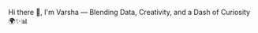 Hi there 👋, I'm Varsha — Blending Data, Creativity, and a Dash of Curiosity 🌍✨📊


<!--
**varsharangaraju/varsharangaraju** is a ✨ _special_ ✨ repository because its `README.md` (this file) appears on your GitHub profile.



-  # About Me
🎓 BI Analyst with a Master’s in Data Science from Sacred Heart University.  
🌐 Passionate about Business Analytics, Data Visualization, and solving real-world business problems with data.  
💼 Experienced in turning complex datasets into actionable insights to drive strategic business decisions.  
💃 Outside of work, I enjoy dancing and coffee ☕.  

## 🎓 Education
**Master of Science in Data Science** – Sacred Heart University  
- Focus: Data Analytics, Machine Learning, Big Data, Statistical Modeling  
- Tools: Python, SQL, Tableau, Power BI, MySQL  

## 🚀 My Strengths
🤔 Analytical Thinking & Asking the Right Questions  
🎨 Creative Problem Solving & Business Aptitude  
🌟 Self-Starter & Collaborative Team Player  
🗣 Strong Communication & Stakeholder Management  

## 💻 Technical Skills

**Data Visualization & BI Tools:**  
![Power BI](https://upload.wikimedia.org/wikipedia/commons/0/0f/New_Power_BI_Logo.svg)  
![Tableau](https://upload.wikimedia.org/wikipedia/commons/6/6d/Tableau_Logo.png)  
![QlikSense](https://upload.wikimedia.org/wikipedia/commons/3/3a/Qlik_Logo.svg)  
![Looker](https://upload.wikimedia.org/wikipedia/commons/3/3e/Looker_logo.svg)  

**Data Analysis & Programming:**  
![Python](https://upload.wikimedia.org/wikipedia/commons/c/c3/Python-logo-notext.svg)  
![R](https://upload.wikimedia.org/wikipedia/commons/1/1b/R_logo.svg)  
![SQL](https://upload.wikimedia.org/wikipedia/commons/2/29/SQL_logo.svg)  
![Excel](https://upload.wikimedia.org/wikipedia/commons/4/4f/Microsoft_Excel_logo_2020.svg)  

**Cloud & Big Data:**  
![AWS](https://upload.wikimedia.org/wikipedia/commons/a/a9/Amazon_Web_Services_Logo.svg)  
![Azure](https://upload.wikimedia.org/wikipedia/commons/9/9d/Microsoft_Azure_Logo.svg)  
![GCP](https://upload.wikimedia.org/wikipedia/commons/5/5f/Google_Cloud_logo.svg)  
![Hadoop](https://upload.wikimedia.org/wikipedia/commons/4/4a/Apache_Hadoop_logo.svg)  
![Spark](https://upload.wikimedia.org/wikipedia/commons/1/19/Apache_Spark_logo.svg)  

<img src="https://cdn.jsdelivr.net/gh/devicons/devicon/icons/python/python-original.svg" alt="Python" width="40" height="40"/> 
<img src="https://cdn.jsdelivr.net/gh/devicons/devicon/icons/r/r-original.svg" alt="R" width="40" height="40"/> 
<img src="https://cdn.jsdelivr.net/gh/devicons/devicon/icons/mysql/mysql-original.svg" alt="SQL" width="40" height="40"/> 
<img src="https://cdn.jsdelivr.net/gh/devicons/devicon/icons/excel/excel-original.svg" alt="Excel" width="40" height="40"/>  

**Cloud & Big Data:**  
<img src="https://cdn.jsdelivr.net/gh/devicons/devicon/icons/amazonwebservices/amazonwebservices-original.svg" alt="AWS" width="40" height="40"/> 
<img src="https://cdn.jsdelivr.net/gh/devicons/devicon/icons/azure/azure-original.svg" alt="Azure" width="40" height="40"/> 
<img src="https://cdn.jsdelivr.net/gh/devicons/devicon/icons/google/google-original.svg" alt="GCP" width="40" height="40"/> 
<img src="https://cdn.jsdelivr.net/gh/devicons/devicon/icons/hadoop/hadoop-original.svg" alt="Hadoop" width="40" height="40"/> 
<img src="https://cdn.jsdelivr.net/gh/devicons/devicon/icons/spark/spark-original.svg" alt="Spark" width="40" height="40"/>  

